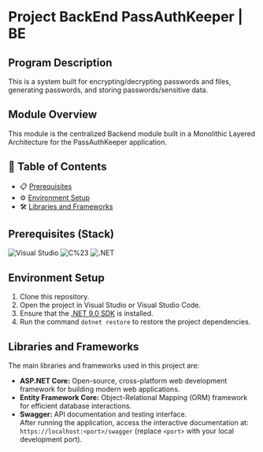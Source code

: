 # Project BackEnd PassAuthKeeper | BE

## Program Description
This is a system built for encrypting/decrypting passwords and files, generating passwords, and storing passwords/sensitive data.

## Module Overview
This module is the centralized Backend module built in a Monolithic Layered Architecture for the PassAuthKeeper application.

## **📖 Table of Contents**
* 📋 [Prerequisites](#prerequisites-stack)
* ⚙️ [Environment Setup](#environment-setup)
* 🛠️ [Libraries and Frameworks](#libraries-and-frameworks)

## Prerequisites (Stack)
![Visual Studio](https://img.shields.io/badge/Visual_Studio-%230078D7.svg?style=for-the-badge&logo=visual-studio&logoColor=white)
![C%23](https://img.shields.io/badge/C%23-%23239120.svg?style=for-the-badge&logo=c-sharp&logoColor=white)
![.NET](https://img.shields.io/badge/.NET-6.0-512BD4?style=for-the-badge&logo=dotnet&logoColor=white)

## Environment Setup
1. Clone this repository.
2. Open the project in Visual Studio or Visual Studio Code.
3. Ensure that the [.NET 9.0 SDK](https://dotnet.microsoft.com/en-us/download/dotnet/9.0) is installed.
4. Run the command `dotnet restore` to restore the project dependencies.

## Libraries and Frameworks
The main libraries and frameworks used in this project are:

- **ASP.NET Core:** Open-source, cross-platform web development framework for building modern web applications.
- **Entity Framework Core:** Object-Relational Mapping (ORM) framework for efficient database interactions.
- **Swagger:** API documentation and testing interface.  
  After running the application, access the interactive documentation at: `https://localhost:<port>/swagger` (replace `<port>` with your local development port).
